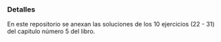 ### Detalles
En este repositorio se anexan las soluciones de los 10 ejercicios (22 - 31) del capitulo número 5 del libro.
